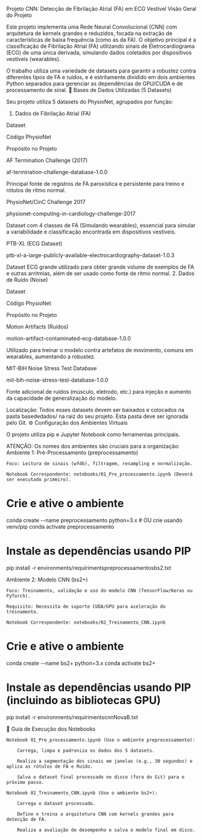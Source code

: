 Projeto CNN: Detecção de Fibrilação Atrial (FA) em ECG Vestível
Visão Geral do Projeto

Este projeto implementa uma Rede Neural Convolucional (CNN) com arquitetura de kernels grandes e reduzidos, focada na extração de características de baixa frequência (como as da FA). O objetivo principal é a classificação de Fibrilação Atrial (FA) utilizando sinais de Eletrocardiograma (ECG) de uma única derivada, simulando dados coletados por dispositivos vestíveis (wearables).

O trabalho utiliza uma variedade de datasets para garantir a robustez contra diferentes tipos de FA e ruídos, e é estritamente dividido em dois ambientes Python separados para gerenciar as dependências de GPU/CUDA e de processamento de sinal.
💾 Bases de Dados Utilizadas (5 Datasets)

Seu projeto utiliza 5 datasets do PhysioNet, agrupados por função:
1. Dados de Fibrilação Atrial (FA)

Dataset
	

Código PhysioNet
	

Propósito no Projeto

AF Termination Challenge (2017)
	

af-termination-challenge-database-1.0.0
	

Principal fonte de registros de FA paroxística e persistente para treino e rótulos de ritmo normal.

PhysioNet/CinC Challenge 2017
	

physionet-computing-in-cardiology-challenge-2017
	

Dataset com 4 classes de FA (Simulando wearables), essencial para simular a variabilidade e classificação encontrada em dispositivos vestíveis.

PTB-XL (ECG Dataset)
	

ptb-xl-a-large-publicly-available-electrocardiography-dataset-1.0.3
	

Dataset ECG grande utilizado para obter grande volume de exemplos de FA e outras arritmias, além de ser usado como fonte de ritmo normal.
2. Dados de Ruído (Noise)

Dataset
	

Código PhysioNet
	

Propósito no Projeto

Motion Artifacts (Ruídos)
	

motion-artifact-contaminated-ecg-database-1.0.0
	

Utilizado para treinar o modelo contra artefatos de movimento, comuns em wearables, aumentando a robustez.

MIT-BIH Noise Stress Test Database
	

mit-bih-noise-stress-test-database-1.0.0
	

Fonte adicional de ruídos (músculo, eletrodo, etc.) para injeção e aumento da capacidade de generalização do modelo.

Localização: Todos esses datasets devem ser baixados e colocados na pasta basededados/ na raiz do seu projeto. Esta pasta deve ser ignorada pelo Git.
⚙️ Configuração dos Ambientes Virtuais

O projeto utiliza pip e Jupyter Notebook como ferramentas principais.

ATENÇÃO: Os nomes dos ambientes são cruciais para a organização:
Ambiente 1: Pré-Processamento (preprocessamento)

    Foco: Leitura de sinais (wfdb), filtragem, resampling e normalização.

    Notebook Correspondente: notebooks/01_Pre_processamento.ipynb (Deverá ser executado primeiro).

# Crie e ative o ambiente
conda create --name preprocessamento python=3.x  # OU crie usando venv/pip
conda activate preprocessamento

# Instale as dependências usando PIP
pip install -r environments/requirimentspreprocessamentosbs2.txt 


Ambiente 2: Modelo CNN (bs2+)

    Foco: Treinamento, validação e uso do modelo CNN (TensorFlow/Keras ou PyTorch).

    Requisito: Necessita de suporte CUDA/GPU para aceleração do treinamento.

    Notebook Correspondente: notebooks/02_Treinamento_CNN.ipynb

# Crie e ative o ambiente
conda create --name bs2+ python=3.x
conda activate bs2+

# Instale as dependências usando PIP (incluindo as bibliotecas GPU)
pip install -r environments/requirimentscnnNovaB.txt 


📝 Guia de Execução dos Notebooks

    Notebook 01_Pre_processamento.ipynb (Use o ambiente preprocessamento):

        Carrega, limpa e padroniza os dados dos 5 datasets.

        Realiza a segmentação dos sinais em janelas (e.g., 30 segundos) e aplica as rótulos de FA e Ruído.

        Salva o dataset final processado no disco (fora do Git) para o próximo passo.

    Notebook 02_Treinamento_CNN.ipynb (Use o ambiente bs2+):

        Carrega o dataset processado.

        Define e treina a arquitetura CNN com kernels grandes para detecção de FA.

        Realiza a avaliação de desempenho e salva o modelo final em disco.

